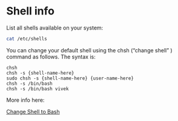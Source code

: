 # Shell info

List all shells available on your system:
```bash
cat /etc/shells
```

You can change your default shell using the chsh (“change shell” ) command as follows. The syntax is:
```
chsh
chsh -s {shell-name-here}
sudo chsh -s {shell-name-here} {user-name-here}
chsh -s /bin/bash
chsh -s /bin/bash vivek
```


More info here:

[Change Shell to Bash](https://www.cyberciti.biz/faq/how-to-change-shell-to-bash/)